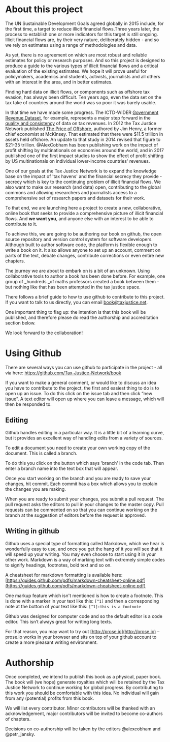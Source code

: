 # About this project

The UN Sustainable Development Goals agreed globally in 2015 include, for the first time, a target to reduce illicit financial flows.Three years later, the process to establish one or more indicators for this target is still ongoing. Illicit financial flows are, by their very nature, deliberately hidden - and so we rely on estimates using a range of methodologies and data. 

As yet, there is no agreement on which are most robust and reliable estimates for policy or research purposes. And so this project is designed to produce a guide to the various types of illicit financial flows and a critical evaluation of the existing estimates. We hope it will prove useful for policymakers, academics and students, activists, journalists and all others with an interest in the area, and in better estimates. 

Finding hard data on illicit flows, or components such as offshore tax evasion, has always been difficult. Ten years ago, even the data set on the tax take of countries around the world was so poor it was barely usable.

In that time we have made some progress. The ICTD-WIDER [Government Revenue Dataset](https://www.wider.unu.edu/project/government-revenue-dataset), for example, represents a major step forward in the [quality and consistency](http://www.ictd.ac/ju-download/2-working-papers/12-the-ictd-government-revenue-dataset) of data on tax revenues.  In 2012 the Tax Justice Network published [The Price of Offshore](https://www.taxjustice.net/cms/upload/pdf/Price_of_Offshore_Revisited_120722.pdf), authored by Jim Henry, a former chief economist at McKinsey. That estimated that there were $11.5 trillion in assets held offshore. An update to that study in 2014 revised that figure to $21-35 trillion. @AlexCobham has been publishing work on the impact of profit shifting by multinationals on economies around the world, and in 2017 published one of the first impact studies to show the effect of profit shifting by US multinationals on individual lower-income countries' revenues.

One of our goals at the Tax Justice Network is to expand the knowledge base on the impact of 'tax havens' and the financial secrecy they provide - secrecy which is key to the continuing problem of illicit financial flows. We also want to make our research \(and data\) open, contributing to the global commons and allowing researchers and journalists access to a comprehensive set of research papers and datasets for their work.

To that end, we are launching here a project to create a new, collaborative, online book that seeks to provide a comprehensive picture of illicit financial flows. And **we want you**, and anyone else with an interest to be able to contribute to it.

To achieve this, we are going to be authoring our book on github, the open source repository and version control system for software developers. Although built to author software code, the platform is flexible enough to write a book on it. It also allows anyone to set up an account, comment on parts of the text, debate changes, contribute corrections or even entire new chapters.

The journey we are about to embark on is a bit of an unknown. Using collaborative tools to author a book has been done before. For example, one group of _hundreds _of maths professors created a book between them - but nothing like that has been attempted in the tax justice space.

There follows a brief guide to how to use github to contribute to this project. If you want to talk to us directly, you can email [book@taxjustice.net](mailto:book@taxjustice.net).

One important thing to flag up: the intention is that this book will be published, and therefore please do read the authorship and accreditation section below. 

We look forward to the collaboration!

# Using Github

There are several ways you can use github to participate in the project - all via here: https://github.com/Tax-Justice-Network/book

If you want to make a general comment, or would like to discuss an idea you have to contribute to the project, the first and easiest thing to do is to open up an issue. To do this click on the issue tab and then click “new issue”. A text editor will open up where you can leave a message, which will then be responded to.

## Editing

Github handles editing in a particular way. It is a little bit of a learning curve, but it provides an excellent way of handling edits from a variety of sources.

To edit a document you need to create your own working copy of the document. This is called a branch.

To do this you click on the button which says 'branch' in the code tab. Then enter a branch name into the text box that will appear.

Once you start working on the branch and you are ready to save your changes, hit commit. Each commit has a box which allows you to explain the changes you are making.

When you are ready to submit your changes, you submit a pull request. The pull request asks the editors to pull in your changes to the master copy. Pull requests can be commented on so that you can continue working on the branch at the suggestion of editors before the request is approved.

## Writing in github

Github uses a special type of formatting called Markdown, which we hear is wonderfully easy to use, and once you get the hang of it you will see that it will speed up your writing. You may even choose to start using it in your other work. Markdown is a way of marking text with extremely simple codes to signify headings, footnotes, bold text and so on.

A cheatsheet for markdown formatting is available here: [https://guides.github.com/pdfs/markdown-cheatsheet-online.pdf](https://guides.github.com/pdfs/markdown-cheatsheet-online.pdf)

One markup feature which isn't mentioned is how to create a footnote. This is done with a marker in your text like this: `[^1]` and then a corresponding note at the bottom of your text like this: `[^1]:this is a footnote`

Github was designed for computer code and so the default editor is a code editor. This isn’t always great for writing long texts.

For that reason, you may want to try out [http://prose.io](http://prose.io) – prose.io works in your browser and sits on top of your github account to create a more pleasant writing environment.

# Authorship

Once completed, we intend to publish this book as a physical, paper book. The book will \(we hope\) generate royalties which will be retained by the Tax Justice Network to continue working for global progress. By contributing to this work you should be comfortable with this idea. No individual will gain from any \(potential\) profits from this book.

We will list every contributor. Minor contributors will be thanked with an acknowledgement, major contributors will be invited to become co-authors of chapters.

Decisions on co-authorship will be taken by the editors @alexcobham and @petr\_jansky.

